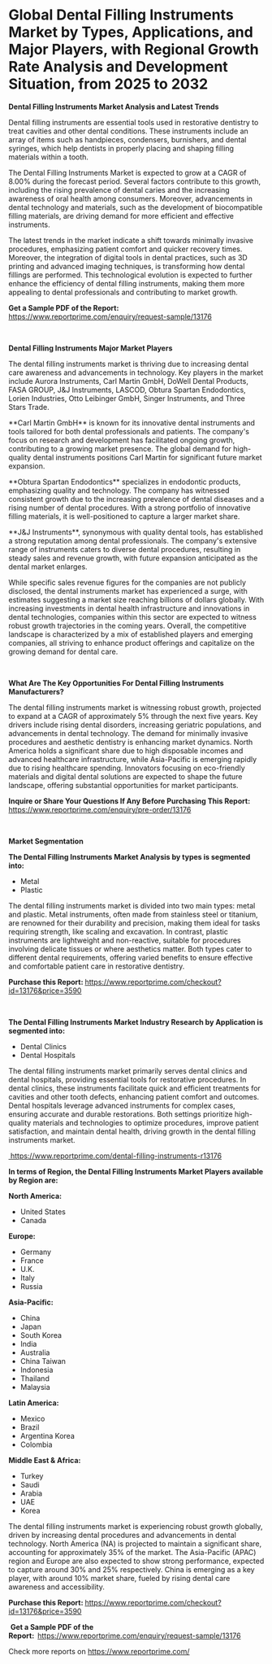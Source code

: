 <p><h1>Global Dental Filling Instruments Market by Types, Applications, and Major Players, with Regional Growth Rate Analysis and Development Situation, from 2025 to 2032</h1></p><p><strong>Dental Filling Instruments Market Analysis and Latest Trends</strong></p>
<p><p>Dental filling instruments are essential tools used in restorative dentistry to treat cavities and other dental conditions. These instruments include an array of items such as handpieces, condensers, burnishers, and dental syringes, which help dentists in properly placing and shaping filling materials within a tooth. </p><p>The Dental Filling Instruments Market is expected to grow at a CAGR of 8.00% during the forecast period. Several factors contribute to this growth, including the rising prevalence of dental caries and the increasing awareness of oral health among consumers. Moreover, advancements in dental technology and materials, such as the development of biocompatible filling materials, are driving demand for more efficient and effective instruments.</p><p>The latest trends in the market indicate a shift towards minimally invasive procedures, emphasizing patient comfort and quicker recovery times. Moreover, the integration of digital tools in dental practices, such as 3D printing and advanced imaging techniques, is transforming how dental fillings are performed. This technological evolution is expected to further enhance the efficiency of dental filling instruments, making them more appealing to dental professionals and contributing to market growth.</p></p>
<p><strong>Get a Sample PDF of the Report:&nbsp;</strong> <a href="https://www.reportprime.com/enquiry/request-sample/13176?utm_campaign=3101&utm_medium=2&utm_source=Github&utm_content=ia&utm_term=19032025&utm_id=dental-filling-instruments">https://www.reportprime.com/enquiry/request-sample/13176</a></p>
<p>&nbsp;</p>
<p><strong>Dental Filling Instruments Major Market Players</strong></p>
<p><p>The dental filling instruments market is thriving due to increasing dental care awareness and advancements in technology. Key players in the market include Aurora Instruments, Carl Martin GmbH, DoWell Dental Products, FASA GROUP, J&J Instruments, LASCOD, Obtura Spartan Endodontics, Lorien Industries, Otto Leibinger GmbH, Singer Instruments, and Three Stars Trade.</p><p>**Carl Martin GmbH** is known for its innovative dental instruments and tools tailored for both dental professionals and patients. The company's focus on research and development has facilitated ongoing growth, contributing to a growing market presence. The global demand for high-quality dental instruments positions Carl Martin for significant future market expansion.</p><p>**Obtura Spartan Endodontics** specializes in endodontic products, emphasizing quality and technology. The company has witnessed consistent growth due to the increasing prevalence of dental diseases and a rising number of dental procedures. With a strong portfolio of innovative filling materials, it is well-positioned to capture a larger market share.</p><p>**J&J Instruments**, synonymous with quality dental tools, has established a strong reputation among dental professionals. The company's extensive range of instruments caters to diverse dental procedures, resulting in steady sales and revenue growth, with future expansion anticipated as the dental market enlarges.</p><p>While specific sales revenue figures for the companies are not publicly disclosed, the dental instruments market has experienced a surge, with estimates suggesting a market size reaching billions of dollars globally. With increasing investments in dental health infrastructure and innovations in dental technologies, companies within this sector are expected to witness robust growth trajectories in the coming years. Overall, the competitive landscape is characterized by a mix of established players and emerging companies, all striving to enhance product offerings and capitalize on the growing demand for dental care.</p></p>
<p>&nbsp;</p>
<p><strong>What Are The Key Opportunities For Dental Filling Instruments Manufacturers?</strong></p>
<p><p>The dental filling instruments market is witnessing robust growth, projected to expand at a CAGR of approximately 5% through the next five years. Key drivers include rising dental disorders, increasing geriatric populations, and advancements in dental technology. The demand for minimally invasive procedures and aesthetic dentistry is enhancing market dynamics. North America holds a significant share due to high disposable incomes and advanced healthcare infrastructure, while Asia-Pacific is emerging rapidly due to rising healthcare spending. Innovators focusing on eco-friendly materials and digital dental solutions are expected to shape the future landscape, offering substantial opportunities for market participants.</p></p>
<p><strong>Inquire or Share Your Questions If Any Before Purchasing This Report:</strong> <a href="https://www.reportprime.com/enquiry/pre-order/13176?utm_campaign=3101&utm_medium=2&utm_source=Github&utm_content=ia&utm_term=19032025&utm_id=dental-filling-instruments">https://www.reportprime.com/enquiry/pre-order/13176</a></p>
<p>&nbsp;</p>
<p><strong>Market Segmentation</strong></p>
<p><strong>The Dental Filling Instruments Market Analysis by types is segmented into:</strong></p>
<p><ul><li>Metal</li><li>Plastic</li></ul></p>
<p><p>The dental filling instruments market is divided into two main types: metal and plastic. Metal instruments, often made from stainless steel or titanium, are renowned for their durability and precision, making them ideal for tasks requiring strength, like scaling and excavation. In contrast, plastic instruments are lightweight and non-reactive, suitable for procedures involving delicate tissues or where aesthetics matter. Both types cater to different dental requirements, offering varied benefits to ensure effective and comfortable patient care in restorative dentistry.</p></p>
<p><strong>Purchase this Report:&nbsp;</strong><a href="https://www.reportprime.com/checkout?id=13176&price=3590&utm_campaign=3101&utm_medium=2&utm_source=Github&utm_content=ia&utm_term=19032025&utm_id=dental-filling-instruments">https://www.reportprime.com/checkout?id=13176&price=3590</a></p>
<p>&nbsp;</p>
<p><strong>The Dental Filling Instruments Market Industry Research by Application is segmented into:</strong></p>
<p><ul><li>Dental Clinics</li><li>Dental Hospitals</li></ul></p>
<p><p>The dental filling instruments market primarily serves dental clinics and dental hospitals, providing essential tools for restorative procedures. In dental clinics, these instruments facilitate quick and efficient treatments for cavities and other tooth defects, enhancing patient comfort and outcomes. Dental hospitals leverage advanced instruments for complex cases, ensuring accurate and durable restorations. Both settings prioritize high-quality materials and technologies to optimize procedures, improve patient satisfaction, and maintain dental health, driving growth in the dental filling instruments market.</p></p>
<p><a href="https://www.reportprime.com/dental-filling-instruments-r13176?utm_campaign=3101&utm_medium=2&utm_source=Github&utm_content=ia&utm_term=19032025&utm_id=dental-filling-instruments">&nbsp;https://www.reportprime.com/dental-filling-instruments-r13176</a></p>
<p><strong>In terms of Region, the Dental Filling Instruments Market Players available by Region are:</strong></p>
<p>
    <p> <strong> North America: </strong>
        <ul>
            <li>United States</li>
            <li>Canada</li>
        </ul>
        </p> 
    <p> <strong> Europe: </strong>
        <ul>
            <li>Germany</li>
            <li>France</li>
            <li>U.K.</li>
            <li>Italy</li>
            <li>Russia</li>
        </ul>
        </p> 
    <p> <strong> Asia-Pacific: </strong>
        <ul>
            <li>China</li>
            <li>Japan</li>
            <li>South Korea</li>
            <li>India</li>
            <li>Australia</li>
            <li>China Taiwan</li>
            <li>Indonesia</li>
            <li>Thailand</li>
            <li>Malaysia</li>
        </ul>
        </p> 
    <p> <strong> Latin America: </strong>
        <ul>
            <li>Mexico</li>
            <li>Brazil</li>
            <li>Argentina Korea</li>
            <li>Colombia</li>
        </ul>
        </p> 
    <p> <strong> Middle East & Africa: </strong>
        <ul>
            <li>Turkey</li>
            <li>Saudi</li>
            <li>Arabia</li>
            <li>UAE</li>
            <li>Korea</li>
        </ul>
    </p>
    </p>
<p><p>The dental filling instruments market is experiencing robust growth globally, driven by increasing dental procedures and advancements in dental technology. North America (NA) is projected to maintain a significant share, accounting for approximately 35% of the market. The Asia-Pacific (APAC) region and Europe are also expected to show strong performance, expected to capture around 30% and 25% respectively. China is emerging as a key player, with around 10% market share, fueled by rising dental care awareness and accessibility.</p></p>
<p><strong>Purchase this Report: </strong><a href="https://www.reportprime.com/checkout?id=13176&price=3590&utm_campaign=3101&utm_medium=2&utm_source=Github&utm_content=ia&utm_term=19032025&utm_id=dental-filling-instruments">https://www.reportprime.com/checkout?id=13176&price=3590</a></p>
<p>&nbsp;<strong>Get a Sample PDF of the Report:&nbsp;&nbsp;</strong><a href="https://www.reportprime.com/enquiry/request-sample/13176?utm_campaign=3101&utm_medium=2&utm_source=Github&utm_content=ia&utm_term=19032025&utm_id=dental-filling-instruments">https://www.reportprime.com/enquiry/request-sample/13176</a></p>
<p><strong></strong></p>
<p>Check more reports on <a href="https://www.reportprime.com/?utm_campaign=3101&utm_medium=2&utm_source=Github&utm_content=ia&utm_term=19032025&utm_id=dental-filling-instruments">https://www.reportprime.com/</a></p>